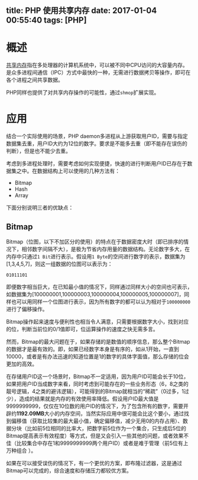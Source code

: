 title: PHP 使用共享内存
date: 2017-01-04 00:55:40
tags: [PHP]
---

# 概述

[共享内存](https://zh.wikipedia.org/wiki/%E5%85%B1%E4%BA%AB%E5%86%85%E5%AD%98)指在多处理器的计算机系统中，可以被不同中CPU访问的大容量内存。是众多进程间通信（IPC）方式中最快的一种，无需进行数据拷贝等操作，即可在各个进程之间共享数据。

PHP同样也提供了对共享内存操作的可能性，通过`shmop`扩展实现。

# 应用

结合一个实际使用的场景，PHP daemon多进程从上游获取用户ID，需要与指定数据集去重，用户ID大约为12位的数字。要求是不能多去重（即不能存在误伤的判断），但是也不能少去重。

考虑到多进程处理时，需要考虑如何实现便捷，快速的进行判断用户ID已存在于数据集之中。在数据结构上可以使用的几种方法有：

+ Bitmap
+ Hash
+ Array

下面分别说明三者的优缺点：

## Bitmap

Bitmap（位图，以下不加区分的使用）的特点在于数据密度大时（即已排序的情况下，相邻数字间隔不大），是极为节省内存用量的数据结构。无论数字多大，在内存中只通过`1 Bit`进行表示。假设用`1 Byte`的空间进行数字的表示，数据集为[1,3,4,5,7]，则这一组数据的位图可以表示为：

```
01011101
```

即便数字相当巨大，在已知最小值的情况下，同样通过同样大小的空间也可表示，如数据集为[100000001,100000003,100000004,100000005,100000007]，同样也可以用同样一个位图进行表示，因为所有数字的都可以认为相对于`100000000`进行了偏移操作。

Bitmap操作起来速度与便利性也相当令人满意，只需要根据数字大小，找到对应的位，判断当前位的0/1值即可，位运算操作的速度之快无需多言。

然而，Bitmap的最大问题在于，如果存储的是数值的顺序信息，那么整个Bitmap的数据才是最有效的。即，如果已经数字本身是有序的，如从1开始，一直到10000，或者是有办法迅速的知道位置是1的数字的具体字面值，那么存储的位会更加的高效。

在存储用户ID这一个场景时，Bitmap不一定适用，因为用户ID可能会长于10位，如果把用户ID当成数字来看，同时考虑到可能存在的一些业务形态（6，8之类的靓号逻辑，4之类的避讳逻辑），可能得到的Bitmap就相当的“稀疏”（0过多，1过少），造成的结果就是内存的有效使用率降低。假设用户ID最大值是9999999999，仅仅在10位数的用户ID的情况下，为了包含所有的数字，需要开辟约**1192.09MB**大小的内存空间，当然实际应用中很可能会比这个要小，通过找到偏移值（获取比较集的最大最小值，确定偏移值，减少无用0的内存占用）、数据分块（比如前5位相同的比率大，把数字前5位作为一个集合，只生成后5位的Bitmap提高表示有效程度）等方式，但是又会引入一些其他的问题，或者效果不佳（比较集合中存在1和9999999999两个用户ID）或者是难于管理（前5位有上万种组合
）。

如果在可以接受误伤的情况下，有一个更优的方案，即布隆过滤器，这是通过Bitmap可以完成的，综合速度和存储压力都较优方案。



